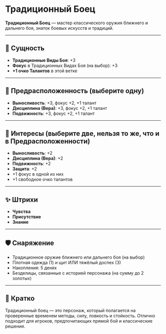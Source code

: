 # Традиционный Боец

**Традиционный Боец** — мастер классического оружия ближнего и дальнего боя, знаток боевых искусств и традиций.

---

## 🧬 Сущность
- **Традиционные Виды Боя**: +3
- **Фокус** в Традиционных Видах Боя (на выбор): +3
- **+1 очко Талантов** в этой ветке

---

## 🌟 Предрасположенность (выберите одну)
- **Выносливость**: +3, фокус +2, +1 талант
- **Дисциплина (Вера)**: +3, фокус +2, +1 талант
- **Подвижность**: +3, фокус +2, +1 талант

---

## 🎨 Интересы (выберите две, нельзя то же, что и в Предрасположенности)
- **Выносливость**: +2
- **Дисциплина (Вера)**: +2
- **Подвижность**: +2
- **Защита**: +2
- +1 фокус в одной из них
- +1 свободное очко талантов

---

## ✨ Штрихи
- **Чувства**
- **Присутствие**
- **Знание**

---

## 🛡️ Снаряжение
- Традиционное оружие ближнего или дальнего боя (на выбор)
- Плотная одежда (1) и щит ИЛИ тяжёлый доспех (3)
- Накопления: 5 денях
- Безделицы, связанные с историей персонажа (на сумму до 2 золотых)

---

## 📝 Кратко
Традиционный боец — это персонаж, который полагается на проверенные временем методы, силу, ловкость и стойкость. Отлично подходит для игроков, предпочитающих прямой бой и классические решения.
